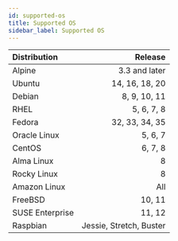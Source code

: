 ```yaml
---
id: supported-os
title: Supported OS
sidebar_label: Supported OS
---
```


| Distribution |                    Release |
|:-------------|---------------------------:|
| Alpine       |              3.3 and later |
| Ubuntu       |              14, 16, 18, 20|
| Debian       |                8, 9, 10, 11|
| RHEL         |                  5, 6, 7, 8|
| Fedora       |              32, 33, 34, 35|
| Oracle Linux |                     5, 6, 7|
| CentOS       |                     6, 7, 8|
| Alma  Linux  |                           8|
| Rocky Linux  |                           8|
| Amazon Linux |                         All|
| FreeBSD      |                      10, 11|
| SUSE Enterprise |                   11, 12|
| Raspbian     |    Jessie, Stretch, Buster |
